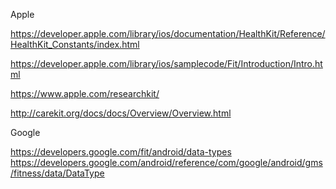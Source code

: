 Apple

https://developer.apple.com/library/ios/documentation/HealthKit/Reference/HealthKit_Constants/index.html

https://developer.apple.com/library/ios/samplecode/Fit/Introduction/Intro.html

https://www.apple.com/researchkit/

http://carekit.org/docs/docs/Overview/Overview.html


Google

https://developers.google.com/fit/android/data-types
https://developers.google.com/android/reference/com/google/android/gms/fitness/data/DataType
